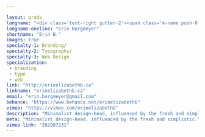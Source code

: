 ```yaml
---

layout: grads
longname: "<div class='text-right gutter-2'><span class='m-name push-0'>Erin<br><span class='push-0'>Borgmeyer</span></div>"
longname-oneline: "Erin Borgmeyer"
shortname: "Erin B."
images: true
specialty-1: Branding/
specialty-2: Typography/
specialty-3: Web Design
specialization:
 - branding
 - type
 - web
link: "http://erinelizabethb.ca"
linkname: "erinelizabethb.ca"
email: "erin.borgmeyer@gmail.com"
behance: "https://www.behance.net/erinelizabethb"
vimeo: "https://vimeo.com/erinelizabethb"
description: "Minimalist design-head, influenced by the fresh and simplistic."
meta: "Minimalist design-head, influenced by the fresh and simplistic."
vimeo-link: "202987231"
---
```

